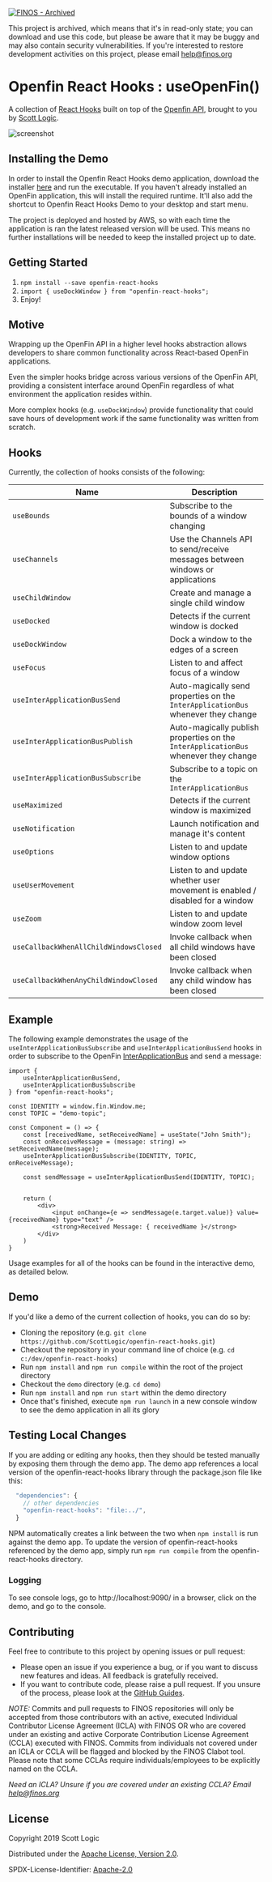 [![FINOS - Archived](https://cdn.jsdelivr.net/gh/finos/contrib-toolbox@master/images/badge-archived.svg)](https://community.finos.org/docs/governance/Software-Projects/stages/archived)

This project is archived, which means that it's in read-only state; you can download and use this code, but please be aware that it may be buggy and may also contain security vulnerabilities. If you're interested to restore development activities on this project, please email help@finos.org

# Openfin React Hooks : useOpenFin()

A collection of [React Hooks](https://reactjs.org/docs/hooks-intro.html) built on top of the [Openfin API](https://developers.openfin.co/docs/javascript-api), brought to you by [Scott Logic](https://www.scottlogic.com/).

![screenshot](https://user-images.githubusercontent.com/3110057/69252989-cb849b80-0bab-11ea-9665-ca58657fb423.PNG)

## Installing the Demo

In order to install the Openfin React Hooks demo application, download the installer [here](https://install.openfin.co/download/?os=win&config=https%3A%2F%2Fstockflux.scottlogic.com%2Fartifacts%2Fopenfin-react-hooks%2Fapp.json&fileName=Openfin-react-hooks&unzipped=true) and run the executable. If you haven't already installed an OpenFin application, this will install the required runtime. It'll also add the shortcut to Openfin React Hooks Demo to your desktop and start menu.

The project is deployed and hosted by AWS, so with each time the application is ran the latest released version will be used. This means no further installations will be needed to keep the installed project up to date.

## Getting Started

1. `npm install --save openfin-react-hooks`
2. `import { useDockWindow } from "openfin-react-hooks";`
3. Enjoy!

## Motive

Wrapping up the OpenFin API in a higher level hooks abstraction allows developers to share common functionality across React-based OpenFin applications.

Even the simpler hooks bridge across various versions of the OpenFin API, providing a consistent interface around OpenFin regardless of what environment the application resides within.

More complex hooks (e.g. `useDockWindow`) provide functionality that could save hours of development work if the same functionality was written from scratch.

## Hooks

Currently, the collection of hooks consists of the following:

| Name                                   | Description                                                                         |
| -------------------------------------- | ----------------------------------------------------------------------------------- |
| `useBounds`                            | Subscribe to the bounds of a window changing                                        |
| `useChannels`                          | Use the Channels API to send/receive messages between windows or applications       |
| `useChildWindow`                       | Create and manage a single child window                                             |
| `useDocked`                            | Detects if the current window is docked                                             |
| `useDockWindow`                        | Dock a window to the edges of a screen                                              |
| `useFocus`                             | Listen to and affect focus of a window                                              |
| `useInterApplicationBusSend`           | Auto-magically send properties on the `InterApplicationBus` whenever they change    |
| `useInterApplicationBusPublish`        | Auto-magically publish properties on the `InterApplicationBus` whenever they change |
| `useInterApplicationBusSubscribe`      | Subscribe to a topic on the `InterApplicationBus`                                   |
| `useMaximized`                         | Detects if the current window is maximized                                          |
| `useNotification`                      | Launch notification and manage it's content                                         |
| `useOptions`                           | Listen to and update window options                                                 |
| `useUserMovement`                      | Listen to and update whether user movement is enabled / disabled for a window       |
| `useZoom`                              | Listen to and update window zoom level                                              |
| `useCallbackWhenAllChildWindowsClosed` | Invoke callback when all child windows have been closed                             |
| `useCallbackWhenAnyChildWindowClosed`  | Invoke callback when any child window has been closed                               |

## Example

The following example demonstrates the usage of the `useInterApplicationBusSubscribe` and `useInterApplicationBusSend` hooks in order to subscribe to the OpenFin [InterApplicationBus](https://cdn.openfin.co/jsdocs/stable/fin.desktop.module_InterApplicationBus.html) and send a message:

```tsx
import {
    useInterApplicationBusSend,
    useInterApplicationBusSubscribe
} from "openfin-react-hooks";

const IDENTITY = window.fin.Window.me;
const TOPIC = "demo-topic";

const Component = () => {
    const [receivedName, setReceivedName] = useState("John Smith");
    const onReceiveMessage = (message: string) => setReceivedName(message);
    useInterApplicationBusSubscribe(IDENTITY, TOPIC, onReceiveMessage);

    const sendMessage = useInterApplicationBusSend(IDENTITY, TOPIC);


    return (
        <div>
            <input onChange={e => sendMessage(e.target.value)} value={receivedName} type="text" />
            <strong>Received Message: { receivedName }</strong>
        </div>
    )
}
```

Usage examples for all of the hooks can be found in the interactive demo, as detailed below.

## Demo

If you'd like a demo of the current collection of hooks, you can do so by:

- Cloning the repository (e.g. `git clone https://github.com/ScottLogic/openfin-react-hooks.git`)
- Checkout the repository in your command line of choice (e.g. `cd c:/dev/openfin-react-hooks`)
- Run `npm install` and `npm run compile` within the root of the project directory
- Checkout the `demo` directory (e.g. `cd demo`)
- Run `npm install` and `npm run start` within the demo directory
- Once that's finished, execute `npm run launch` in a new console window to see the demo application in all its glory

## Testing Local Changes

If you are adding or editing any hooks, then they should be tested manually by exposing them through the demo app. The demo app
references a local version of the openfin-react-hooks library through the package.json file like this:

```javascript
  "dependencies": {
    // other dependencies
    "openfin-react-hooks": "file:../",
  }
```
NPM automatically creates a link between the two when `npm install` is run against the demo app. To update the version of 
openfin-react-hooks referenced by the demo app, simply run `npm run compile` from the openfin-react-hooks directory.

### Logging
To see console logs, go to http://localhost:9090/ in a browser, click on the demo, and go to the console.

## Contributing

Feel free to contribute to this project by opening issues or pull request:
 - Please open an issue if you experience a bug, or if you want to discuss new features and ideas. All feedback is gratefully received.
 - If you want to contribute code, please raise a pull request. If you unsure of the process, please look at the [GitHub Guides](https://guides.github.com/).

_NOTE:_ Commits and pull requests to FINOS repositories will only be accepted from those contributors with an active, executed Individual Contributor License Agreement (ICLA) with FINOS OR who are covered under an existing and active Corporate Contribution License Agreement (CCLA) executed with FINOS. Commits from individuals not covered under an ICLA or CCLA will be flagged and blocked by the FINOS Clabot tool. Please note that some CCLAs require individuals/employees to be explicitly named on the CCLA.

*Need an ICLA? Unsure if you are covered under an existing CCLA? Email [help@finos.org](mailto:help@finos.org)*


## License

Copyright 2019 Scott Logic

Distributed under the [Apache License, Version 2.0](http://www.apache.org/licenses/LICENSE-2.0).

SPDX-License-Identifier: [Apache-2.0](https://spdx.org/licenses/Apache-2.0)
